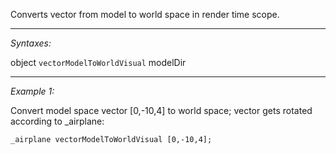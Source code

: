 Converts vector from model to world space in render time scope.


---
*Syntaxes:*

object `vectorModelToWorldVisual` modelDir

---
*Example 1:*

Convert model space vector [0,-10,4] to world space; vector gets rotated according to _airplane: 

```sqf
_airplane vectorModelToWorldVisual [0,-10,4];
```